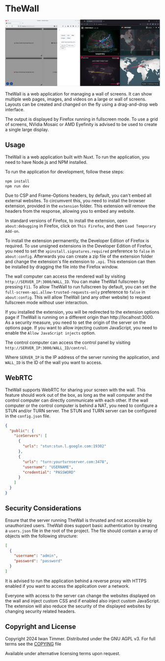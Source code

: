# TheWall

![Screenshot](docs/images/screenshot.png)

TheWall is a web application for managing a wall of screens.
It can show multiple web pages, images, and videos on a large or wall of screens.
Layouts can be created and changed on the fly using a drag-and-drop web interface.

The output is displayed by Firefox running in fullscreen mode.
To use a grid of screens, NVidia Mosaic or AMD Eyefinity is advised to be used to create a single large display.

## Usage

TheWall is a web application built with Nuxt.
To run the application, you need to have Node.js and NPM installed.

To run the application for development, follow these steps:
```
npm install
npm run dev
```

Due to CSP and Frame-Options headers, by default, you can't embed all external websites.
To circumvent this, you need to install the browser extension, provided in the `extension` folder.
This extension will remove the headers from the response, allowing you to embed any website.

In standard versions of Firefox, to install the extension, open `about:debugging` in Firefox, click on `This Firefox`, and then `Load Temporary Add-on`.

To install the extension permanently, the Developer Edition of Firefox is required.
To use unsigned extensions in the Developer Edition of Firefox, you need to set the `xpinstall.signatures.required` preference to `false` in `about:config`.
Afterwards you can create a zip file of the extension folder and change the extension's file extension to `.xpi`.
This extension can then be installed by dragging the file into the Firefox window.

The wall computer can access the rendered wall by visiting `http://SERVER_IP:3000/WALL_ID`.
You can make TheWall fullscreen by pressing `F11`.
To allow TheWall to run fullscreen by default, you can set the `full-screen-api.allow-trusted-requests-only` preference to `false` in `about:config`.
This will allow TheWall (and any other website) to request fullscreen mode without user interaction.

If you installed the extension, you will be redirected to the extension options page if TheWall is running on a different origin than http://localhost:3000.
As a security measure, you need to set the origin of the server on the options page.
If you want to allow injecting custom JavaScript, you need to enable the `Allow JavaScript injects` option.

The control computer can access the control panel by visiting `http://SERVER_IP:3000/WALL_ID/control`.

Where `SERVER_IP` is the IP address of the server running the application, and `WALL_ID` is the ID of the wall you want to access.

## WebRTC

TheWall supports WebRTC for sharing your screen with the wall.
This feature should work out of the box, as long as the wall computer and the control computer can directly communicate with each other.
If the wall computer or the control computer is behind a NAT, you need to configure a STUN and/or TURN server.
The STUN and TURN server can be configured in the `config.json` file.

```json
{
  "public": {
    "iceServers": [
      {
        "urls": "stun:stun.l.google.com:19302"
      },
      {
        "urls": "turn:yourturnserver.com:3478",
        "username": "USERNAME",
        "credential": "PASSWORD"
      }
    ]
  }
}
```

## Security Considerations

Ensure that the server running TheWall is thrusted and not accessible by unauthorized users.
TheWall does support basic authentication by creating a `users.json` file in the root of the project.
The file should contain a array of objects with the following structure:
```json
[
  {
    "username": "admin",
    "password": "password"
  }
]
```

It is advised to run the application behind a reverse proxy with HTTPS enabled if you want to access the application over a network.

Everyone with access to the server can change the websites displayed on the wall and inject custom CSS and if enabled also inject custom JavaScript.
The extension will also reduce the security of the displayed websites by changing security related headers.

## Copyright and License
Copyright 2024 Iwan Timmer.
Distributed under the GNU AGPL v3.
For full terms see the [COPYING](COPYING) file

Available under alternative licensing terms upon request.
